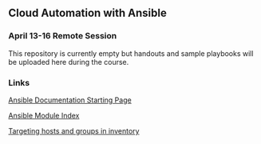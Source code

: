## Cloud Automation with Ansible
### April 13-16 Remote Session

This repository is currently empty but handouts and sample playbooks will be uploaded here during the course.

### Links

[Ansible Documentation Starting Page](https://docs.ansible.com/ansible/latest/index.html)

[Ansible Module Index](https://docs.ansible.com/ansible/latest/modules/modules_by_category.html)

[Targeting hosts and groups in inventory](https://docs.ansible.com/ansible/latest/user_guide/intro_patterns.html)



